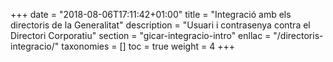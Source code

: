 +++
date        = "2018-08-06T17:11:42+01:00"
title       = "Integració amb els directoris de la Generalitat"
description = "Usuari i contrasenya contra el Directori Corporatiu"
section     = "gicar-integracio-intro"
enllac = "/directoris-integracio/"
taxonomies  = []
toc 		= true
weight 		= 4
+++
